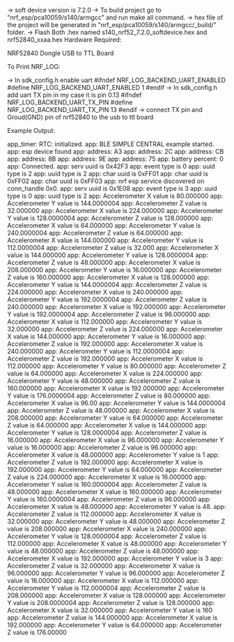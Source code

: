 -> soft device version is 7.2.0
-> To build project go to "nrf_esp/pca10059/s140/armgcc" and run make all command.
-> hex file of the project will be generated in "nrf_esp/pca10059/s140/armgcc/_build/" folder.
-> Flash Both .hex named s140_nrf52_7.2.0_softdevice.hex and nrf52840_xxaa.hex
Hardware Required:

NRF52840 Dongle 
USB to TTL Board

To Print NRF_LOG:

-> In sdk_config.h enable uart
	#ifndef NRF_LOG_BACKEND_UART_ENABLED
	#define NRF_LOG_BACKEND_UART_ENABLED 1
	#endif
-> In sdk_config.h add uart TX pin in my case it is pin 0.13
	#ifndef NRF_LOG_BACKEND_UART_TX_PIN
	#define NRF_LOG_BACKEND_UART_TX_PIN 13
	#endif
-> connect TX pin and Groud(GND) pin of nrf52840 to the usb to ttl board	

Example Output:

<info> app_timer: RTC: initialized.
<info> app: BLE SIMPLE CENTRAL example started.
<info> app: esp device found
<info> app: address: A3
<info> app: address: 2C
<info> app: address: CB
<info> app: address: 8B
<info> app: address: 9E
<info> app: address: 75
<info> app: battery percent: 0
<info> app: Connected.
<info> app: serv uuid is 0x42F3
<info> app: event type is  0
<info> app: uuid type is  2
<info> app: uuid type is  2
<info> app: char uuid is 0xFF01
<info> app: char uuid is 0xFF02
<info> app: char uuid is 0xFF03
<info> app: nrf esp service discovered on conn_handle 0x0.
<info> app: serv uuid is 0x1E08
<info> app: event type is  3
<info> app: uuid type is  0
<info> app: uuid type is  2
<info> app: Accelerometer X value is 80.000000
<info> app: Accelerometer Y value is 144.0000004
<info> app: Accelerometer Z value is 32.000000
<info> app: Accelerometer X value is 224.000000
<info> app: Accelerometer Y value is 128.0000004
<info> app: Accelerometer Z value is 128.000000
<info> app: Accelerometer X value is 64.000000
<info> app: Accelerometer Y value is 240.0000004
<info> app: Accelerometer Z value is 64.000000
<info> app: Accelerometer X value is 144.000000
<info> app: Accelerometer Y value is 112.0000004
<info> app: Accelerometer Z value is 32.000
<info> app: Accelerometer X value is 144.000000
<info> app: Accelerometer Y value is 128.0000004
<info> app: Accelerometer Z value is 48.000000
<info> app: Accelerometer X value is 208.000000
<info> app: Accelerometer Y value is 16.000000
<info> app: Accelerometer Z value is 160.000000
<info> app: Accelerometer X value is 128.000000
<info> app: Accelerometer Y value is 144.0000004
<info> app: Accelerometer Z value is 224.000000
<info> app: Accelerometer X value is 240.000000
<info> app: Accelerometer Y value is 192.0000004
<info> app: Accelerometer Z value is 240.000000
<info> app: Accelerometer X value is 192.000000
<info> app: Accelerometer Y value is 192.0000004
<info> app: Accelerometer Z value is 96.000000
<info> app: Accelerometer X value is 112.000000
<info> app: Accelerometer Y value is 32.000000
<info> app: Accelerometer Z value is 224.000000
<info> app: Accelerometer X value is 144.000000
<info> app: Accelerometer Y value is 16.000000
<info> app: Accelerometer Z value is 192.000000
<info> app: Accelerometer X value is 240.000000
<info> app: Accelerometer Y value is 112.0000004
<info> app: Accelerometer Z value is 192.000000
<info> app: Accelerometer X value is 112.000000
<info> app: Accelerometer Y value is 80.000000
<info> app: Accelerometer Z value is 64.000000
<info> app: Accelerometer X value is 224.000000
<info> app: Accelerometer Y value is 48.000000
<info> app: Accelerometer Z value is 160.000000
<info> app: Accelerometer X value is 192.000000
<info> app: Accelerometer Y value is 176.0000004
<info> app: Accelerometer Z value is 80.000000
<info> app: Accelerometer X value is 96.00
<info> app: Accelerometer Y value is 144.0000004
<info> app: Accelerometer Z value is 48.000000
<info> app: Accelerometer X value is 208.000000
<info> app: Accelerometer Y value is 64.000000
<info> app: Accelerometer Z value is 64.000000
<info> app: Accelerometer X value is 144.000000
<info> app: Accelerometer Y value is 128.0000004
<info> app: Accelerometer Z value is 16.000000
<info> app: Accelerometer X value is 96.000000
<info> app: Accelerometer Y value is 16.000000
<info> app: Accelerometer Z value is 96.000000
<info> app: Accelerometer X value is 48.000000
<info> app: Accelerometer Y value is 1
<info> app: Accelerometer Z value is 192.000000
<info> app: Accelerometer X value is 192.000000
<info> app: Accelerometer Y value is 64.000000
<info> app: Accelerometer Z value is 224.000000
<info> app: Accelerometer X value is 16.000000
<info> app: Accelerometer Y value is 160.0000004
<info> app: Accelerometer Z value is 48.000000
<info> app: Accelerometer X value is 160.000000
<info> app: Accelerometer Y value is 160.0000004
<info> app: Accelerometer Z value is 96.000000
<info> app: Accelerometer X value is 48.000000
<info> app: Accelerometer Y value is 48.
<info> app: Accelerometer Z value is 112.000000
<info> app: Accelerometer X value is 32.000000
<info> app: Accelerometer Y value is 48.000000
<info> app: Accelerometer Z value is 208.000000
<info> app: Accelerometer X value is 240.000000
<info> app: Accelerometer Y value is 128.0000004
<info> app: Accelerometer Z value is 112.000000
<info> app: Accelerometer X value is 48.000000
<info> app: Accelerometer Y value is 48.000000
<info> app: Accelerometer Z value is 48.000000
<info> app: Accelerometer X value is 192.000000
<info> app: Accelerometer Y value is 3
<info> app: Accelerometer Z value is 32.000000
<info> app: Accelerometer X value is 96.000000
<info> app: Accelerometer Y value is 96.000000
<info> app: Accelerometer Z value is 16.000000
<info> app: Accelerometer X value is 112.000000
<info> app: Accelerometer Y value is 112.0000004
<info> app: Accelerometer Z value is 208.000000
<info> app: Accelerometer X value is 128.000000
<info> app: Accelerometer Y value is 208.0000004
<info> app: Accelerometer Z value is 128.000000
<info> app: Accelerometer X value is 32.000000
<info> app: Accelerometer Y value is 160
<info> app: Accelerometer Z value is 144.000000
<info> app: Accelerometer X value is 192.000000
<info> app: Accelerometer Y value is 64.000000
<info> app: Accelerometer Z value is 176.00000